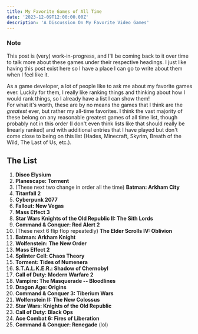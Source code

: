 ```yaml
---
title: My Favorite Games of All Time
date: '2023-12-09T12:00:00.00Z'
description: 'A Discussion On My Favorite Video Games'
---
```


### Note
This post is (very) work-in-progress, and I'll be coming back to it over time to talk more about these games under their respective headings. I just like having this post exist here so I have a place I can go to write about them when I feel like it.

As a game developer, a lot of people like to ask me about my favorite games ever. Luckily for them, I really like ranking things and thinking about how I would rank things, so I already have a list I can show them!  
For what it's worth, these are by no means the games that I think are the *greatest* ever, but rather my all-time favorites. I think the vast majority of these belong on any reasonable greatest games of all time list, though probably not in this order (I don't even think lists like that should really be linearly ranked)
and with additional entries that I have played but don't come close to being on this list (Hades, Minecraft, Skyrim, Breath of the Wild, The Last of Us, etc.).

## The List

1. **Disco Elysium**  
2. **Planescape\: Torment**  
3. (These next two change in order all the time) **Batman\: Arkham City**
4. **Titanfall 2**
5. **Cyberpunk 2077**  
6. **Fallout\: New Vegas**
7. **Mass Effect 3**  
8. **Star Wars Knights of the Old Republic II\: The Sith Lords**  
9. **Command \& Conquer\: Red Alert 2**  
10. (These next 6 flip flop repeatedly) **The Elder Scrolls IV\: Oblivion**  
11. **Batman\: Arkham Knight**  
12. **Wolfenstein\: The New Order**  
13. **Mass Effect 2**  
14. **Splinter Cell\: Chaos Theory**  
15. **Torment\: Tides of Numenera**  
16. **S.T.A.L.K.E.R.\: Shadow of Chernobyl**
17. **Call of Duty\: Modern Warfare 2**  
18. **Vampire\: The Masquerade -- Bloodlines**  
19. **Dragon Age\: Origins**  
20. **Command \& Conquer 3\: Tiberium Wars**  
21. **Wolfenstein II\: The New Colossus**  
22. **Star Wars\: Knights of the Old Republic**  
23. **Call of Duty\: Black Ops**  
24. **Ace Combat 6\: Fires of Liberation**  
25. **Command \& Conquer\: Renegade** (lol)
